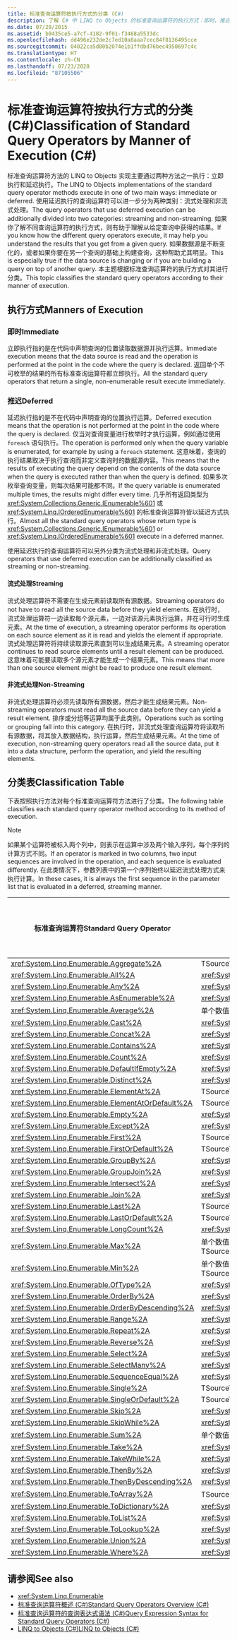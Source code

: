 ```yaml
---
title: 标准查询运算符按执行方式的分类 (C#)
description: 了解 C# 中 LINQ to Objects 的标准查询运算符的执行方式：即时、推迟流式处理和推迟非流式处理。
ms.date: 07/20/2015
ms.assetid: b9435ce5-a7cf-4182-9f01-f3468a5533dc
ms.openlocfilehash: dd496e232de2c7ed10a8aaa7cec84f8136495cce
ms.sourcegitcommit: 04022ca5d00b2074e1b1ffdbd76bec4950697c4c
ms.translationtype: HT
ms.contentlocale: zh-CN
ms.lasthandoff: 07/23/2020
ms.locfileid: "87105506"
---
```

# <a name="classification-of-standard-query-operators-by-manner-of-execution-c"></a><span data-ttu-id="488ae-103">标准查询运算符按执行方式的分类 (C#)</span><span class="sxs-lookup"><span data-stu-id="488ae-103">Classification of Standard Query Operators by Manner of Execution (C#)</span></span>
<span data-ttu-id="488ae-104">标准查询运算符方法的 LINQ to Objects 实现主要通过两种方法之一执行：立即执行和延迟执行。</span><span class="sxs-lookup"><span data-stu-id="488ae-104">The LINQ to Objects implementations of the standard query operator methods execute in one of two main ways: immediate or deferred.</span></span> <span data-ttu-id="488ae-105">使用延迟执行的查询运算符可以进一步分为两种类别：流式处理和非流式处理。</span><span class="sxs-lookup"><span data-stu-id="488ae-105">The query operators that use deferred execution can be additionally divided into two categories: streaming and non-streaming.</span></span> <span data-ttu-id="488ae-106">如果你了解不同查询运算符的执行方式，则有助于理解从给定查询中获得的结果。</span><span class="sxs-lookup"><span data-stu-id="488ae-106">If you know how the different query operators execute, it may help you understand the results that you get from a given query.</span></span> <span data-ttu-id="488ae-107">如果数据源是不断变化的，或者如果你要在另一个查询的基础上构建查询，这种帮助尤其明显。</span><span class="sxs-lookup"><span data-stu-id="488ae-107">This is especially true if the data source is changing or if you are building a query on top of another query.</span></span> <span data-ttu-id="488ae-108">本主题根据标准查询运算符的执行方式对其进行分类。</span><span class="sxs-lookup"><span data-stu-id="488ae-108">This topic classifies the standard query operators according to their manner of execution.</span></span>  
  
## <a name="manners-of-execution"></a><span data-ttu-id="488ae-109">执行方式</span><span class="sxs-lookup"><span data-stu-id="488ae-109">Manners of Execution</span></span>  
  
### <a name="immediate"></a><span data-ttu-id="488ae-110">即时</span><span class="sxs-lookup"><span data-stu-id="488ae-110">Immediate</span></span>  
 <span data-ttu-id="488ae-111">立即执行指的是在代码中声明查询的位置读取数据源并执行运算。</span><span class="sxs-lookup"><span data-stu-id="488ae-111">Immediate execution means that the data source is read and the operation is performed at the point in the code where the query is declared.</span></span> <span data-ttu-id="488ae-112">返回单个不可枚举的结果的所有标准查询运算符都立即执行。</span><span class="sxs-lookup"><span data-stu-id="488ae-112">All the standard query operators that return a single, non-enumerable result execute immediately.</span></span>  
  
### <a name="deferred"></a><span data-ttu-id="488ae-113">推迟</span><span class="sxs-lookup"><span data-stu-id="488ae-113">Deferred</span></span>  
 <span data-ttu-id="488ae-114">延迟执行指的是不在代码中声明查询的位置执行运算。</span><span class="sxs-lookup"><span data-stu-id="488ae-114">Deferred execution means that the operation is not performed at the point in the code where the query is declared.</span></span> <span data-ttu-id="488ae-115">仅当对查询变量进行枚举时才执行运算，例如通过使用 `foreach` 语句执行。</span><span class="sxs-lookup"><span data-stu-id="488ae-115">The operation is performed only when the query variable is enumerated, for example by using a `foreach` statement.</span></span> <span data-ttu-id="488ae-116">这意味着，查询的执行结果取决于执行查询而非定义查询时的数据源内容。</span><span class="sxs-lookup"><span data-stu-id="488ae-116">This means that the results of executing the query depend on the contents of the data source when the query is executed rather than when the query is defined.</span></span> <span data-ttu-id="488ae-117">如果多次枚举查询变量，则每次结果可能都不同。</span><span class="sxs-lookup"><span data-stu-id="488ae-117">If the query variable is enumerated multiple times, the results might differ every time.</span></span> <span data-ttu-id="488ae-118">几乎所有返回类型为 <xref:System.Collections.Generic.IEnumerable%601> 或 <xref:System.Linq.IOrderedEnumerable%601> 的标准查询运算符皆以延迟方式执行。</span><span class="sxs-lookup"><span data-stu-id="488ae-118">Almost all the standard query operators whose return type is <xref:System.Collections.Generic.IEnumerable%601> or <xref:System.Linq.IOrderedEnumerable%601> execute in a deferred manner.</span></span>  
  
 <span data-ttu-id="488ae-119">使用延迟执行的查询运算符可以另外分类为流式处理和非流式处理。</span><span class="sxs-lookup"><span data-stu-id="488ae-119">Query operators that use deferred execution can be additionally classified as streaming or non-streaming.</span></span>  
  
#### <a name="streaming"></a><span data-ttu-id="488ae-120">流式处理</span><span class="sxs-lookup"><span data-stu-id="488ae-120">Streaming</span></span>  
 <span data-ttu-id="488ae-121">流式处理运算符不需要在生成元素前读取所有源数据。</span><span class="sxs-lookup"><span data-stu-id="488ae-121">Streaming operators do not have to read all the source data before they yield elements.</span></span> <span data-ttu-id="488ae-122">在执行时，流式处理运算符一边读取每个源元素，一边对该源元素执行运算，并在可行时生成元素。</span><span class="sxs-lookup"><span data-stu-id="488ae-122">At the time of execution, a streaming operator performs its operation on each source element as it is read and yields the element if appropriate.</span></span> <span data-ttu-id="488ae-123">流式处理运算符将持续读取源元素直到可以生成结果元素。</span><span class="sxs-lookup"><span data-stu-id="488ae-123">A streaming operator continues to read source elements until a result element can be produced.</span></span> <span data-ttu-id="488ae-124">这意味着可能要读取多个源元素才能生成一个结果元素。</span><span class="sxs-lookup"><span data-stu-id="488ae-124">This means that more than one source element might be read to produce one result element.</span></span>  
  
#### <a name="non-streaming"></a><span data-ttu-id="488ae-125">非流式处理</span><span class="sxs-lookup"><span data-stu-id="488ae-125">Non-Streaming</span></span>  
 <span data-ttu-id="488ae-126">非流式处理运算符必须先读取所有源数据，然后才能生成结果元素。</span><span class="sxs-lookup"><span data-stu-id="488ae-126">Non-streaming operators must read all the source data before they can yield a result element.</span></span> <span data-ttu-id="488ae-127">排序或分组等运算均属于此类别。</span><span class="sxs-lookup"><span data-stu-id="488ae-127">Operations such as sorting or grouping fall into this category.</span></span> <span data-ttu-id="488ae-128">在执行时，非流式处理查询运算符将读取所有源数据，将其放入数据结构，执行运算，然后生成结果元素。</span><span class="sxs-lookup"><span data-stu-id="488ae-128">At the time of execution, non-streaming query operators read all the source data, put it into a data structure, perform the operation, and yield the resulting elements.</span></span>  
  
## <a name="classification-table"></a><span data-ttu-id="488ae-129">分类表</span><span class="sxs-lookup"><span data-stu-id="488ae-129">Classification Table</span></span>  
 <span data-ttu-id="488ae-130">下表按照执行方法对每个标准查询运算符方法进行了分类。</span><span class="sxs-lookup"><span data-stu-id="488ae-130">The following table classifies each standard query operator method according to its method of execution.</span></span>  
  
> [!NOTE]
> <span data-ttu-id="488ae-131">如果某个运算符被标入两个列中，则表示在运算中涉及两个输入序列，每个序列的计算方式不同。</span><span class="sxs-lookup"><span data-stu-id="488ae-131">If an operator is marked in two columns, two input sequences are involved in the operation, and each sequence is evaluated differently.</span></span> <span data-ttu-id="488ae-132">在此类情况下，参数列表中的第一个序列始终以延迟流式处理方式来执行计算。</span><span class="sxs-lookup"><span data-stu-id="488ae-132">In these cases, it is always the first sequence in the parameter list that is evaluated in a deferred, streaming manner.</span></span>  
  
|<span data-ttu-id="488ae-133">标准查询运算符</span><span class="sxs-lookup"><span data-stu-id="488ae-133">Standard Query Operator</span></span>|<span data-ttu-id="488ae-134">返回类型</span><span class="sxs-lookup"><span data-stu-id="488ae-134">Return Type</span></span>|<span data-ttu-id="488ae-135">立即执行</span><span class="sxs-lookup"><span data-stu-id="488ae-135">Immediate Execution</span></span>|<span data-ttu-id="488ae-136">延迟的流式处理执行</span><span class="sxs-lookup"><span data-stu-id="488ae-136">Deferred Streaming Execution</span></span>|<span data-ttu-id="488ae-137">延迟非流式处理执行</span><span class="sxs-lookup"><span data-stu-id="488ae-137">Deferred Non-Streaming Execution</span></span>|  
|-----------------------------|-----------------|-------------------------|----------------------------------|---------------------------------------|  
|<xref:System.Linq.Enumerable.Aggregate%2A>|<span data-ttu-id="488ae-138">TSource</span><span class="sxs-lookup"><span data-stu-id="488ae-138">TSource</span></span>|<span data-ttu-id="488ae-139">x</span><span class="sxs-lookup"><span data-stu-id="488ae-139">X</span></span>|||  
|<xref:System.Linq.Enumerable.All%2A>|<xref:System.Boolean>|<span data-ttu-id="488ae-140">x</span><span class="sxs-lookup"><span data-stu-id="488ae-140">X</span></span>|||  
|<xref:System.Linq.Enumerable.Any%2A>|<xref:System.Boolean>|<span data-ttu-id="488ae-141">x</span><span class="sxs-lookup"><span data-stu-id="488ae-141">X</span></span>|||  
|<xref:System.Linq.Enumerable.AsEnumerable%2A>|<xref:System.Collections.Generic.IEnumerable%601>||<span data-ttu-id="488ae-142">X</span><span class="sxs-lookup"><span data-stu-id="488ae-142">X</span></span>||  
|<xref:System.Linq.Enumerable.Average%2A>|<span data-ttu-id="488ae-143">单个数值</span><span class="sxs-lookup"><span data-stu-id="488ae-143">Single numeric value</span></span>|<span data-ttu-id="488ae-144">x</span><span class="sxs-lookup"><span data-stu-id="488ae-144">X</span></span>|||  
|<xref:System.Linq.Enumerable.Cast%2A>|<xref:System.Collections.Generic.IEnumerable%601>||<span data-ttu-id="488ae-145">x</span><span class="sxs-lookup"><span data-stu-id="488ae-145">X</span></span>||  
|<xref:System.Linq.Enumerable.Concat%2A>|<xref:System.Collections.Generic.IEnumerable%601>||<span data-ttu-id="488ae-146">x</span><span class="sxs-lookup"><span data-stu-id="488ae-146">X</span></span>||  
|<xref:System.Linq.Enumerable.Contains%2A>|<xref:System.Boolean>|<span data-ttu-id="488ae-147">x</span><span class="sxs-lookup"><span data-stu-id="488ae-147">X</span></span>|||  
|<xref:System.Linq.Enumerable.Count%2A>|<xref:System.Int32>|<span data-ttu-id="488ae-148">x</span><span class="sxs-lookup"><span data-stu-id="488ae-148">X</span></span>|||  
|<xref:System.Linq.Enumerable.DefaultIfEmpty%2A>|<xref:System.Collections.Generic.IEnumerable%601>||<span data-ttu-id="488ae-149">x</span><span class="sxs-lookup"><span data-stu-id="488ae-149">X</span></span>||  
|<xref:System.Linq.Enumerable.Distinct%2A>|<xref:System.Collections.Generic.IEnumerable%601>||<span data-ttu-id="488ae-150">X</span><span class="sxs-lookup"><span data-stu-id="488ae-150">X</span></span>||  
|<xref:System.Linq.Enumerable.ElementAt%2A>|<span data-ttu-id="488ae-151">TSource</span><span class="sxs-lookup"><span data-stu-id="488ae-151">TSource</span></span>|<span data-ttu-id="488ae-152">X</span><span class="sxs-lookup"><span data-stu-id="488ae-152">X</span></span>|||  
|<xref:System.Linq.Enumerable.ElementAtOrDefault%2A>|<span data-ttu-id="488ae-153">TSource</span><span class="sxs-lookup"><span data-stu-id="488ae-153">TSource</span></span>|<span data-ttu-id="488ae-154">x</span><span class="sxs-lookup"><span data-stu-id="488ae-154">X</span></span>|||  
|<xref:System.Linq.Enumerable.Empty%2A>|<xref:System.Collections.Generic.IEnumerable%601>|<span data-ttu-id="488ae-155">x</span><span class="sxs-lookup"><span data-stu-id="488ae-155">X</span></span>|||  
|<xref:System.Linq.Enumerable.Except%2A>|<xref:System.Collections.Generic.IEnumerable%601>||<span data-ttu-id="488ae-156">x</span><span class="sxs-lookup"><span data-stu-id="488ae-156">X</span></span>|<span data-ttu-id="488ae-157">X</span><span class="sxs-lookup"><span data-stu-id="488ae-157">X</span></span>|  
|<xref:System.Linq.Enumerable.First%2A>|<span data-ttu-id="488ae-158">TSource</span><span class="sxs-lookup"><span data-stu-id="488ae-158">TSource</span></span>|<span data-ttu-id="488ae-159">X</span><span class="sxs-lookup"><span data-stu-id="488ae-159">X</span></span>|||  
|<xref:System.Linq.Enumerable.FirstOrDefault%2A>|<span data-ttu-id="488ae-160">TSource</span><span class="sxs-lookup"><span data-stu-id="488ae-160">TSource</span></span>|<span data-ttu-id="488ae-161">x</span><span class="sxs-lookup"><span data-stu-id="488ae-161">X</span></span>|||  
|<xref:System.Linq.Enumerable.GroupBy%2A>|<xref:System.Collections.Generic.IEnumerable%601>|||<span data-ttu-id="488ae-162">x</span><span class="sxs-lookup"><span data-stu-id="488ae-162">X</span></span>|  
|<xref:System.Linq.Enumerable.GroupJoin%2A>|<xref:System.Collections.Generic.IEnumerable%601>||<span data-ttu-id="488ae-163">x</span><span class="sxs-lookup"><span data-stu-id="488ae-163">X</span></span>|<span data-ttu-id="488ae-164">x</span><span class="sxs-lookup"><span data-stu-id="488ae-164">X</span></span>|  
<xref:System.Linq.Enumerable.Intersect%2A>|<xref:System.Collections.Generic.IEnumerable%601>||<span data-ttu-id="488ae-165">x</span><span class="sxs-lookup"><span data-stu-id="488ae-165">X</span></span>|<span data-ttu-id="488ae-166">x</span><span class="sxs-lookup"><span data-stu-id="488ae-166">X</span></span>|  
|<xref:System.Linq.Enumerable.Join%2A>|<xref:System.Collections.Generic.IEnumerable%601>||<span data-ttu-id="488ae-167">x</span><span class="sxs-lookup"><span data-stu-id="488ae-167">X</span></span>|<span data-ttu-id="488ae-168">X</span><span class="sxs-lookup"><span data-stu-id="488ae-168">X</span></span>|  
|<xref:System.Linq.Enumerable.Last%2A>|<span data-ttu-id="488ae-169">TSource</span><span class="sxs-lookup"><span data-stu-id="488ae-169">TSource</span></span>|<span data-ttu-id="488ae-170">X</span><span class="sxs-lookup"><span data-stu-id="488ae-170">X</span></span>|||  
|<xref:System.Linq.Enumerable.LastOrDefault%2A>|<span data-ttu-id="488ae-171">TSource</span><span class="sxs-lookup"><span data-stu-id="488ae-171">TSource</span></span>|<span data-ttu-id="488ae-172">x</span><span class="sxs-lookup"><span data-stu-id="488ae-172">X</span></span>|||  
|<xref:System.Linq.Enumerable.LongCount%2A>|<xref:System.Int64>|<span data-ttu-id="488ae-173">X</span><span class="sxs-lookup"><span data-stu-id="488ae-173">X</span></span>|||  
|<xref:System.Linq.Enumerable.Max%2A>|<span data-ttu-id="488ae-174">单个数值、TSource 或 TResult</span><span class="sxs-lookup"><span data-stu-id="488ae-174">Single numeric value, TSource, or TResult</span></span>|<span data-ttu-id="488ae-175">X</span><span class="sxs-lookup"><span data-stu-id="488ae-175">X</span></span>|||  
|<xref:System.Linq.Enumerable.Min%2A>|<span data-ttu-id="488ae-176">单个数值、TSource 或 TResult</span><span class="sxs-lookup"><span data-stu-id="488ae-176">Single numeric value, TSource, or TResult</span></span>|<span data-ttu-id="488ae-177">x</span><span class="sxs-lookup"><span data-stu-id="488ae-177">X</span></span>|||  
|<xref:System.Linq.Enumerable.OfType%2A>|<xref:System.Collections.Generic.IEnumerable%601>||<span data-ttu-id="488ae-178">x</span><span class="sxs-lookup"><span data-stu-id="488ae-178">X</span></span>||  
|<xref:System.Linq.Enumerable.OrderBy%2A>|<xref:System.Linq.IOrderedEnumerable%601>|||<span data-ttu-id="488ae-179">x</span><span class="sxs-lookup"><span data-stu-id="488ae-179">X</span></span>|  
|<xref:System.Linq.Enumerable.OrderByDescending%2A>|<xref:System.Linq.IOrderedEnumerable%601>|||<span data-ttu-id="488ae-180">x</span><span class="sxs-lookup"><span data-stu-id="488ae-180">X</span></span>|  
|<xref:System.Linq.Enumerable.Range%2A>|<xref:System.Collections.Generic.IEnumerable%601>||<span data-ttu-id="488ae-181">x</span><span class="sxs-lookup"><span data-stu-id="488ae-181">X</span></span>||  
|<xref:System.Linq.Enumerable.Repeat%2A>|<xref:System.Collections.Generic.IEnumerable%601>||<span data-ttu-id="488ae-182">x</span><span class="sxs-lookup"><span data-stu-id="488ae-182">X</span></span>||  
|<xref:System.Linq.Enumerable.Reverse%2A>|<xref:System.Collections.Generic.IEnumerable%601>|||<span data-ttu-id="488ae-183">x</span><span class="sxs-lookup"><span data-stu-id="488ae-183">X</span></span>|  
|<xref:System.Linq.Enumerable.Select%2A>|<xref:System.Collections.Generic.IEnumerable%601>||<span data-ttu-id="488ae-184">x</span><span class="sxs-lookup"><span data-stu-id="488ae-184">X</span></span>||  
|<xref:System.Linq.Enumerable.SelectMany%2A>|<xref:System.Collections.Generic.IEnumerable%601>||<span data-ttu-id="488ae-185">x</span><span class="sxs-lookup"><span data-stu-id="488ae-185">X</span></span>||  
|<xref:System.Linq.Enumerable.SequenceEqual%2A>|<xref:System.Boolean>|<span data-ttu-id="488ae-186">X</span><span class="sxs-lookup"><span data-stu-id="488ae-186">X</span></span>|||  
|<xref:System.Linq.Enumerable.Single%2A>|<span data-ttu-id="488ae-187">TSource</span><span class="sxs-lookup"><span data-stu-id="488ae-187">TSource</span></span>|<span data-ttu-id="488ae-188">X</span><span class="sxs-lookup"><span data-stu-id="488ae-188">X</span></span>|||  
|<xref:System.Linq.Enumerable.SingleOrDefault%2A>|<span data-ttu-id="488ae-189">TSource</span><span class="sxs-lookup"><span data-stu-id="488ae-189">TSource</span></span>|<span data-ttu-id="488ae-190">x</span><span class="sxs-lookup"><span data-stu-id="488ae-190">X</span></span>|||  
|<xref:System.Linq.Enumerable.Skip%2A>|<xref:System.Collections.Generic.IEnumerable%601>||<span data-ttu-id="488ae-191">x</span><span class="sxs-lookup"><span data-stu-id="488ae-191">X</span></span>||  
|<xref:System.Linq.Enumerable.SkipWhile%2A>|<xref:System.Collections.Generic.IEnumerable%601>||<span data-ttu-id="488ae-192">X</span><span class="sxs-lookup"><span data-stu-id="488ae-192">X</span></span>||  
|<xref:System.Linq.Enumerable.Sum%2A>|<span data-ttu-id="488ae-193">单个数值</span><span class="sxs-lookup"><span data-stu-id="488ae-193">Single numeric value</span></span>|<span data-ttu-id="488ae-194">x</span><span class="sxs-lookup"><span data-stu-id="488ae-194">X</span></span>|||  
|<xref:System.Linq.Enumerable.Take%2A>|<xref:System.Collections.Generic.IEnumerable%601>||<span data-ttu-id="488ae-195">x</span><span class="sxs-lookup"><span data-stu-id="488ae-195">X</span></span>||  
<xref:System.Linq.Enumerable.TakeWhile%2A>|<xref:System.Collections.Generic.IEnumerable%601>||<span data-ttu-id="488ae-196">x</span><span class="sxs-lookup"><span data-stu-id="488ae-196">X</span></span>||  
|<xref:System.Linq.Enumerable.ThenBy%2A>|<xref:System.Linq.IOrderedEnumerable%601>|||<span data-ttu-id="488ae-197">x</span><span class="sxs-lookup"><span data-stu-id="488ae-197">X</span></span>|  
|<xref:System.Linq.Enumerable.ThenByDescending%2A>|<xref:System.Linq.IOrderedEnumerable%601>|||<span data-ttu-id="488ae-198">X</span><span class="sxs-lookup"><span data-stu-id="488ae-198">X</span></span>|  
|<xref:System.Linq.Enumerable.ToArray%2A>|<span data-ttu-id="488ae-199">TSource 数组</span><span class="sxs-lookup"><span data-stu-id="488ae-199">TSource array</span></span>|<span data-ttu-id="488ae-200">x</span><span class="sxs-lookup"><span data-stu-id="488ae-200">X</span></span>|||  
|<xref:System.Linq.Enumerable.ToDictionary%2A>|<xref:System.Collections.Generic.Dictionary%602>|<span data-ttu-id="488ae-201">x</span><span class="sxs-lookup"><span data-stu-id="488ae-201">X</span></span>|||  
|<xref:System.Linq.Enumerable.ToList%2A>|<xref:System.Collections.Generic.IList%601>|<span data-ttu-id="488ae-202">x</span><span class="sxs-lookup"><span data-stu-id="488ae-202">X</span></span>|||  
|<xref:System.Linq.Enumerable.ToLookup%2A>|<xref:System.Linq.ILookup%602>|<span data-ttu-id="488ae-203">x</span><span class="sxs-lookup"><span data-stu-id="488ae-203">X</span></span>|||  
|<xref:System.Linq.Enumerable.Union%2A>|<xref:System.Collections.Generic.IEnumerable%601>||<span data-ttu-id="488ae-204">x</span><span class="sxs-lookup"><span data-stu-id="488ae-204">X</span></span>||  
|<xref:System.Linq.Enumerable.Where%2A>|<xref:System.Collections.Generic.IEnumerable%601>||<span data-ttu-id="488ae-205">X</span><span class="sxs-lookup"><span data-stu-id="488ae-205">X</span></span>||  
  
## <a name="see-also"></a><span data-ttu-id="488ae-206">请参阅</span><span class="sxs-lookup"><span data-stu-id="488ae-206">See also</span></span>

- <xref:System.Linq.Enumerable>
- [<span data-ttu-id="488ae-207">标准查询运算符概述 (C#)</span><span class="sxs-lookup"><span data-stu-id="488ae-207">Standard Query Operators Overview (C#)</span></span>](./standard-query-operators-overview.md)
- [<span data-ttu-id="488ae-208">标准查询运算符的查询表达式语法 (C#)</span><span class="sxs-lookup"><span data-stu-id="488ae-208">Query Expression Syntax for Standard Query Operators (C#)</span></span>](./query-expression-syntax-for-standard-query-operators.md)
- [<span data-ttu-id="488ae-209">LINQ to Objects (C#)</span><span class="sxs-lookup"><span data-stu-id="488ae-209">LINQ to Objects (C#)</span></span>](./linq-to-objects.md)
